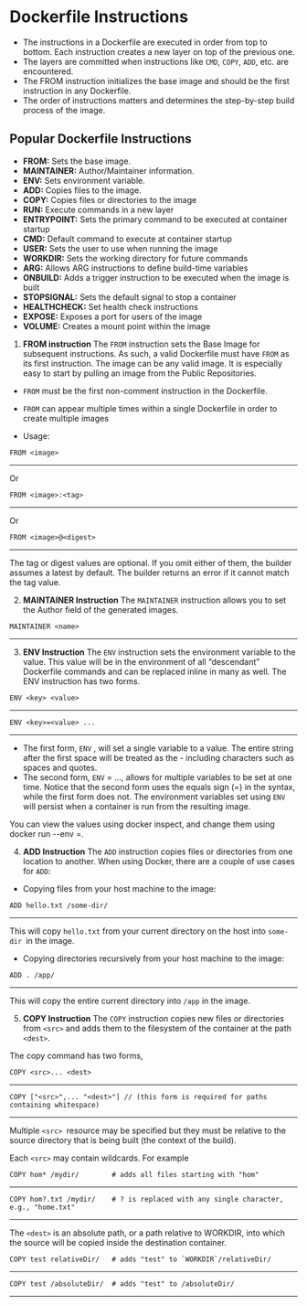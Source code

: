 # Dockerfile Instructions
- The instructions in a Dockerfile are executed in order from top to bottom. Each instruction creates a new layer on top of the previous one.
- The layers are committed when instructions like `CMD`, `COPY`, `ADD`, etc. are encountered.
- The FROM instruction initializes the base image and should be the first instruction in any Dockerfile.
- The order of instructions matters and determines the step-by-step build process of the image.

## Popular Dockerfile Instructions

- **FROM:** Sets the base image.
- **MAINTAINER:** Author/Maintainer information.
- **ENV:** Sets environment variable.
- **ADD:** Copies files to the image.
- **COPY:** Copies files or directories to the image
- **RUN:** Execute commands in a new layer
- **ENTRYPOINT:** Sets the primary command to be executed at container startup
- **CMD:** Default command to execute at container startup
- **USER:** Sets the user to use when running the image
- **WORKDIR:** Sets the working directory for future commands
- **ARG:** Allows ARG instructions to define build-time variables
- **ONBUILD:** Adds a trigger instruction to be executed when the image is built
- **STOPSIGNAL:** Sets the default signal to stop a container
- **HEALTHCHECK:** Set health check instructions
- **EXPOSE:** Exposes a port for users of the image
- **VOLUME:** Creates a mount point within the image

1.	**FROM instruction**
The `FROM` instruction sets the Base Image for subsequent instructions. As such, a valid Dockerfile must have `FROM` as its first instruction. The image can be any valid image. It is especially easy to start by pulling an image from the Public Repositories.
- `FROM` must be the first non-comment instruction in the Dockerfile.
- `FROM` can appear multiple times within a single Dockerfile in order to create multiple images

- Usage:
```
FROM <image>
```
---

 Or 

```
FROM <image>:<tag>
```
---

Or 

```
FROM <image>@<digest>
```
---

The tag or digest values are optional. If you omit either of them, the builder assumes a latest by default. The builder returns an error if it cannot match the tag value.

2.	**MAINTAINER Instruction**
The `MAINTAINER` instruction allows you to set the Author field of the generated images.

```
MAINTAINER <name>
```
---

3.	**ENV Instruction**
The `ENV` instruction sets the environment variable <key> to the value. This value will be in the environment of all “descendant” Dockerfile commands and can be replaced inline in many as well. The ENV instruction has two forms.

```
ENV <key> <value> 
```
---  

```
ENV <key>=<value> ...
```
---

- The first form, `ENV` <key> <value>, will set a single variable to a value. The entire string after the first space will be treated as the <value> - including characters such as spaces and quotes.
- The second form, `ENV` <key>=<value> ..., allows for multiple variables to be set at one time. Notice that the second form uses the equals sign (=) in the syntax, while the first form does not.
The environment variables set using `ENV` will persist when a container is run from the resulting image. 

You can view the values using docker inspect, and change them using docker run --env <key>=<value>.

4.	**ADD Instruction**
The `ADD` instruction copies files or directories from one location to another.
When using Docker, there are a couple of use cases for `ADD`:

- Copying files from your host machine to the image:

```
ADD hello.txt /some-dir/
```
---

This will copy `hello.txt` from your current directory on the host into `some-dir `in the image.

- Copying directories recursively from your host machine to the image:

```
ADD . /app/
```
---

This will copy the entire current directory into `/app` in the image.

5.	**COPY Instruction**
The `COPY` instruction copies new files or directories from `<src>` and adds them to the filesystem of the container at the path `<dest>`.

The copy command has two forms,

```
COPY <src>... <dest> 
```
---

```
COPY ["<src>",... "<dest>"] // (this form is required for paths containing whitespace)
```
---

Multiple `<src> `resource may be specified but they must be relative to the source directory that is being built (the context of the build).

Each `<src>` may contain wildcards. For example

```
COPY hom* /mydir/        # adds all files starting with "hom" 
```
---

```
COPY hom?.txt /mydir/    # ? is replaced with any single character, e.g., "home.txt"
```
---

The `<dest>` is an absolute path, or a path relative to WORKDIR, into which the source will be copied inside the destination container.

```
COPY test relativeDir/   # adds "test" to `WORKDIR`/relativeDir/ 
```
--- 

```
COPY test /absoluteDir/  # adds "test" to /absoluteDir/
```
---








